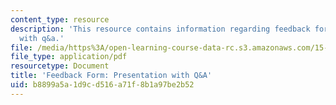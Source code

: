 ```yaml
---
content_type: resource
description: 'This resource contains information regarding feedback form: presentation
  with q&a.'
file: /media/https%3A/open-learning-course-data-rc.s3.amazonaws.com/15-279-management-communication-for-undergraduates-fall-2012/b8899a5a1d9cd516a71f8b1a97be2b52_MIT15_279F12_presQAFdbk.pdf
file_type: application/pdf
resourcetype: Document
title: 'Feedback Form: Presentation with Q&A'
uid: b8899a5a-1d9c-d516-a71f-8b1a97be2b52
---
```

